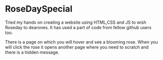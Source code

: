 # RoseDaySpecial
Tried my hands on creating a website using HTML,CSS and JS to wish Roseday to dearones. It has used a part of code from fellow github users too.

There is a page on which you will hover and see a blooming rose. When you will click the rose it opens another page where you need to scratch and there is a hidden message.
